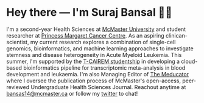 # Hey there — I'm **Suraj Bansal** 👋🏽

I'm a second-year Health Sciences at [McMaster University](https://bhsc.mcmaster.ca/) and student researcher at [Princess Margaret Cancer Centre](http://www.jdstemcellresearch.ca/). As an aspiring clinican-scientist, my current research explores a combination of single-cell genomics, bioinformatics, and machine learning approaches to investigate stemness and disease heterogeneity in Acute Myeloid Leukemia. This summer, I'm supported by the [T-CAIREM studentship](https://tcairem.utoronto.ca/summer-research-studentships) in developing a cloud-based bioinformatics pipeline for transcriptomic meta-analysis in blood development and leukaemia. I'm also Managing Editor of [The Meducator](https://issuu.com/themeducator) where I oversee the publication process of McMaster's open-access, peer-reviewed Undergraduate Health Sciences Journal. Reachout anytime at bansas14@mcmaster.ca or follow my [twitter](https://twitter.com/surajbansal2003) to chat!
